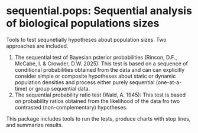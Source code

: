 # sequential.pops: Sequential analysis of biological populations sizes
Tools to test sequnetially hypotheses about population sizes. Two approaches are included.
1. The sequential test of Bayesian psterior probabilities (Rincon, D.F., McCabe, I. & Crowder, D.W. 2025): This test is based on a sequence of conditional probabilities obtained from the data and can can explicitly consider simple or composite hypotheses about static or dynamic population densities and process either purely sequential (one-at-a-time) or group sequential data.
2. The sequential probability ratio test (Wald, A. 1945): This test is based on probability ratios obtained from the likelihood of the data fro two contrasted (non-complementary) hypotheses.

This package includes tools to run the tests, produce charts with stop lines, and summarize results.
